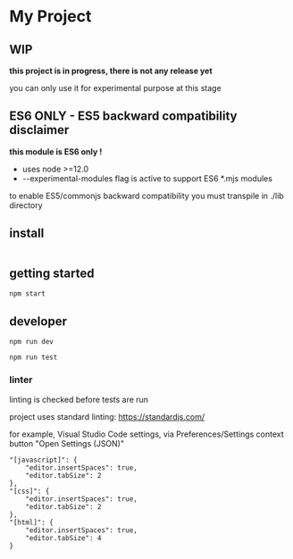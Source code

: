 # My Project

## WIP

**this project is in progress, there is not any release yet**

you can only use it for experimental purpose at this stage

## ES6 ONLY - ES5 backward compatibility disclaimer

**this module is ES6 only !**

- uses node >=12.0
- --experimental-modules flag is active to support ES6 *.mjs modules

to enable ES5/commonjs backward compatibility you must transpile in ./lib directory

## install

```
```

## getting started

```
npm start
```

## developer


```
npm run dev
```

```
npm run test
```

### linter

linting is checked before tests are run

project uses standard linting: https://standardjs.com/

for example, Visual Studio Code settings, via Preferences/Settings context button "Open Settings (JSON)"

```
"[javascript]": {
    "editor.insertSpaces": true,
    "editor.tabSize": 2
},
"[css]": {
    "editor.insertSpaces": true,
    "editor.tabSize": 2
},
"[html]": {
    "editor.insertSpaces": true,
    "editor.tabSize": 4
}
```
